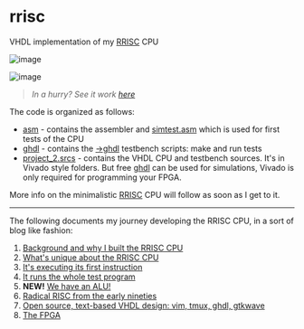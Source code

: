 # rrisc
VHDL implementation of my [RRISC](https://github.com/renerocksai/rrisc#btw-whats-so-special-about-rrisc) CPU

![image](https://user-images.githubusercontent.com/30892199/103395117-bad38280-4b2c-11eb-91b5-cb6f7a66f8ac.png)

<!--![image](https://user-images.githubusercontent.com/30892199/103373974-a2d11400-4ad6-11eb-8086-ad39d59cb9d3.png)-->

![image](https://user-images.githubusercontent.com/30892199/103374649-69010d00-4ad8-11eb-9507-7393e7f29b51.png)

> *In a hurry? See it work [here](https://github.com/renerocksai/rrisc/blob/main/_firstinstr.md)*

The code is organized as follows:

- [asm](https://github.com/renerocksai/rrisc/tree/main/asm) - contains the assembler and [simtest.asm](https://github.com/renerocksai/rrisc/blob/main/asm/simtest.asm) which is used for first tests of the CPU
- [ghdl](https://github.com/renerocksai/rrisc/tree/main/ghdl) - contains the [->ghdl](https://github.com/ghdl/ghdl) testbench scripts: make and run tests
- [project_2.srcs](https://github.com/renerocksai/rrisc/tree/main/ghdl) - contains the VHDL CPU and testbench sources. It's in Vivado style folders. But free [ghdl](https://github.com/ghdl/ghdl) can be used for simulations, Vivado is only required for programming your FPGA.

More info on the minimalistic [RRISC](https://github.com/renerocksai/rrisc/blob/main/_rrisc.md) CPU will follow as soon as I get to it. 

---

The following documents my journey developing the RRISC CPU, in a sort of blog like fashion:

1. [Background and why I built the RRISC CPU](https://github.com/renerocksai/rrisc/blob/main/_why.md)
2. [What's unique about the RRISC CPU](https://github.com/renerocksai/rrisc/blob/main/_rrisc.md)
3. [It's executing its first instruction](https://github.com/renerocksai/rrisc/blob/main/_firstinstr.md)
4. [It runs the whole test program](https://github.com/renerocksai/rrisc/blob/main/_firstprog.md)
5. **NEW!** [We have an ALU!](https://github.com/renerocksai/rrisc/blob/main/_alu.md)
6. [Radical RISC from the early nineties](https://github.com/renerocksai/rrisc/blob/main/_nineties.md)
7. [Open source, text-based VHDL design: vim, tmux, ghdl, gtkwave](https://github.com/renerocksai/rrisc/blob/main/_vimghdl.md)
8. [The FPGA](https://github.com/renerocksai/rrisc/blob/main/_fpga.md)

